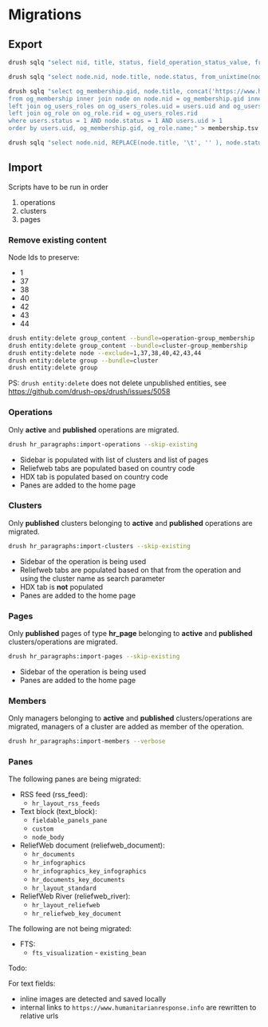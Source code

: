 # Migrations

## Export

```bash
drush sqlq "select nid, title, status, field_operation_status_value, from_unixtime(changed), concat('https://www.humanitarianresponse.info/node/', nid), field_iso3_value from node left join field_data_field_operation_status operation_status on operation_status.entity_id = node.nid left join field_data_field_country country on country.entity_id = node.nid left join field_data_field_iso3 iso3 on iso3.entity_id = country.field_country_target_id where type = 'hr_operation';" > operations.tsv

drush sqlq "select node.nid, node.title, node.status, from_unixtime(node.changed), concat('https://www.humanitarianresponse.info/node/', node.nid), operation.title, operation.status, field_operation_status_value, concat('https://www.humanitarianresponse.info/node/', operation.nid), operation.nid from node inner join og_membership on og_membership.etid = node.nid inner join node operation on og_membership.gid = operation.nid inner join field_data_field_operation_status operation_status on operation_status.entity_id = operation.nid where node.type = 'hr_bundle';" > clusters.tsv

drush sqlq "select og_membership.gid, node.title, concat('https://www.humanitarianresponse.info/node/', node.nid), etid, users.name, users.mail, users.status, concat('https://www.humanitarianresponse.info/user/', users.uid), og_users_roles.rid, og_role.name
from og_membership inner join node on node.nid = og_membership.gid inner join users on users.uid = og_membership.etid
left join og_users_roles on og_users_roles.uid = users.uid and og_users_roles.gid = og_membership.gid
left join og_role on og_role.rid = og_users_roles.rid
where users.status = 1 AND node.status = 1 AND users.uid > 1
order by users.uid, og_membership.gid, og_role.name;" > membership.tsv

drush sqlq "select node.nid, REPLACE(node.title, '\t', '' ), node.status, node.type, from_unixtime(node.changed), users.name, users.mail, concat('https://www.humanitarianresponse.info/node/', node.nid), operation.title, concat('https://www.humanitarianresponse.info/node/', operation.nid), operation.nid, operation.type from node inner join og_membership on og_membership.etid = node.nid inner join node operation on og_membership.gid = operation.nid inner join users on users.uid = node.uid where node.type = 'hr_page';" > pages.tsv
```

## Import

Scripts have to be run in order

1. operations
2. clusters
3. pages

### Remove existing content

Node Ids to preserve:
- 1
- 37
- 38
- 40
- 42
- 43
- 44

```bash
drush entity:delete group_content --bundle=operation-group_membership
drush entity:delete group_content --bundle=cluster-group_membership
drush entity:delete node --exclude=1,37,38,40,42,43,44
drush entity:delete group --bundle=cluster
drush entity:delete group
```

PS: `drush entity:delete` does not delete unpublished entities, see https://github.com/drush-ops/drush/issues/5058

### Operations

Only **active** and **published** operations are migrated.

```bash
drush hr_paragraphs:import-operations --skip-existing
```

- Sidebar is populated with list of clusters and list of pages
- Reliefweb tabs are populated based on country code
- HDX tab is populated based on country code
- Panes are added to the home page

### Clusters

Only **published** clusters belonging to **active** and **published** operations are migrated.

```bash
drush hr_paragraphs:import-clusters --skip-existing
```

- Sidebar of the operation is being used
- Reliefweb tabs are populated based on that from the operation and using the cluster name as search parameter
- HDX tab is **not** populated
- Panes are added to the home page

### Pages

Only **published** pages of type **hr_page** belonging to **active** and **published** clusters/operations are migrated.

```bash
drush hr_paragraphs:import-pages --skip-existing
```

- Sidebar of the operation is being used
- Panes are added to the home page

### Members

Only managers belonging to **active** and **published** clusters/operations are migrated,
managers of a cluster are added as member of the operation.

```bash
drush hr_paragraphs:import-members --verbose
```

### Panes

The following panes are being migrated:

- RSS feed (rss_feed):
  * `hr_layout_rss_feeds`
- Text block (text_block):
  * `fieldable_panels_pane`
  * `custom`
  * `node_body`
- ReliefWeb document (reliefweb_document):
  * `hr_documents`
  * `hr_infographics`
  * `hr_infographics_key_infographics`
  * `hr_documents_key_documents`
  * `hr_layout_standard`
- ReliefWeb River (reliefweb_river):
  * `hr_layout_reliefweb`
  * `hr_reliefweb_key_document`

The following are not being migrated:

- FTS:
  * `fts_visualization`
  *-* `existing_bean`

Todo:


For text fields:

- inline images are detected and saved locally
- internal links to `https://www.humanitarianresponse.info` are rewritten to relative urls
